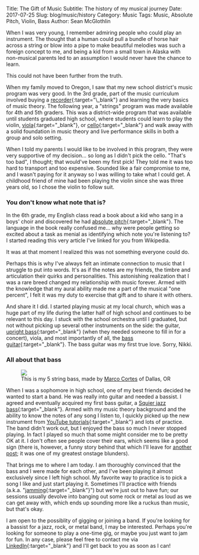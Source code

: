 Title: The Gift of Music
Subtitle: The history of my musical journey
Date: 2017-07-25
Slug: blog/music/history
Category: Music
Tags: Music, Absolute Pitch, Violin, Bass
Author: Sean McGlothlin

When I was very young, I remember admiring people who could play an instrument. The thought that a human could pull a bundle of horse hair across a string or blow into a pipe to make beautiful melodies was such a foreign concept to me, and being a kid from a small town in Alaska with non-musical parents led to an assumption I would never have the chance to learn.

This could not have been further from the truth.

When my family moved to Oregon, I saw that my new school district's music program was very good. In the 3rd grade, part of the music curriculum involved buying a [recorder](https://en.wikipedia.org/wiki/Recorder_(musical_instrument)){:target="\_blank"} and learning the very basics of music theory. The following year, a "strings" program was made available for 4th and 5th graders. This was a district-wide program that was available until students graduated high school, where students could learn to play the violin, [viola](https://en.wikipedia.org/wiki/Viola){:target="\_blank"}, or [cello](https://en.wikipedia.org/wiki/Cello){:target="\_blank"} and walk away with a solid foundation in music theory and live performance skills in both a group and solo setting.

When I told my parents I would like to be involved in this program, they were very supportive of my decision... so long as I didn't pick the cello. "That's too bad", I thought; that would've been my first pick! They told me it was too hard to transport and too expensive. Sounded like a fair compromise to me, and I wasn't paying for it anyway so I was willing to take what I could get. A childhood friend of mine had been playing the violin since she was three years old, so I chose the violin to follow suit.

### You don't know what note that is?

In the 6th grade, my English class read a book about a kid who sang in a boys' choir and discovered he had [absolute pitch](https://en.wikipedia.org/wiki/Absolute_pitch){:target="\_blank"}. The language in the book really confused me... why were people getting so excited about a task as menial as identifying which note you're listening to? I started reading this very article I've linked for you from Wikipedia.

It was at that moment I realized this was not something everyone could do.

Perhaps this is why I've always felt an intimate connection to music that I struggle to put into words. It's as if the notes are my friends, the timbre and articulation their quirks and personalities. This astonishing realization that I was a rare breed changed my relationship with music forever. Armed with the knowledge that my aural ability made me a part of the musical "one percent", I felt it was my duty to exercise that gift and to share it with others.

And share it I did. I started playing music at my local church, which was a huge part of my life during the latter half of high school and continues to be relevant to this day. I stuck with the school orchestra until I graduated, but not without picking up several other instruments on the side: the guitar, [upright bass](https://en.wikipedia.org/wiki/Double_bass){:target="\_blank"} (when they needed someone to fill in for a concert), viola, and most importantly of all, the [bass guitar](https://en.wikipedia.org/wiki/Bass_guitar){:target="\_blank"}. The bass guitar was my first true love. Sorry, Nikki.

### All about that bass

<figure class="image-right">
  <img src="/images/bass.jpg"/>
  <figcaption>This is my 5 string bass, made by <a href="http://marcobassguitars.com/models" target="\_blank">Marco Cortes</a> of Dallas, OR
  </figcaption>
</figure>

When I was a sophomore in high school, one of my best friends decided he wanted to start a band. He was really into guitar and needed a bassist. I agreed and eventually acquired my first bass guitar, a [Squier jazz bass](https://en.wikipedia.org/wiki/Fender_Jazz_Bass){:target="\_blank"}. Armed with my music theory background and the ability to know the notes of any song I listen to, I quickly picked up the new instrument from [YouTube tutorials](https://www.youtube.com/results?search_query=bass+guitar+tutorial){:target="\_blank"} and lots of practice. The band didn't work out, but I enjoyed the bass so much I never stopped playing. In fact I played so much that some might consider me to be pretty OK at it. I don't often see people cover their ears, which seems like a good sign (there is, however, a funny story behind that which I'll leave for [another post](onstage-blunders.html); it was one of my greatest onstage blunders).

That brings me to where I am today. I am thoroughly convinced that the bass and I were made for each other, and I've been playing it almost exclusively since I left high school. My favorite way to practice is to pick a song I like and just start playing it. Sometimes I'll practice with friends (a.k.a. "[jamming](https://en.wikipedia.org/wiki/Jam_session){:target="\_blank"}") but we're just out to have fun; our sessions usually devolve into banging out some rock or metal as loud as we can get away with, which ends up sounding more like a ruckus than music, but that's okay.

I am open to the possiblity of gigging or joining a band. If you're looking for a bassist for a jazz, rock, or metal band, I may be interested. Perhaps you're looking for someone to play a one-time gig, or maybe you just want to jam for fun. In any case, please feel free to contact me via [LinkedIn](https://www.linkedin.com/in/smcglothlin){:target="\_blank"} and I'll get back to you as soon as I can!